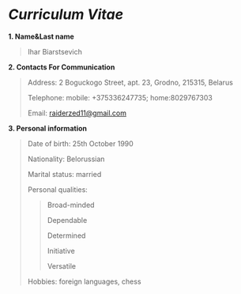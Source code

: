 # *Curriculum Vitae*

**1. Name&Last name**
>Ihar Biarstsevich

**2. Contacts For Communication**
>Address: 2 Boguckogo Street, apt. 23, Grodno, 215315, Belarus
>
>Telephone: mobile: +375336247735; home:8029767303
>
>Email: raiderzed11@gmail.com

**3. Personal information**
>Date of birth: 25th October 1990 
>
>Nationality: Belorussian
>
>Marital status: married
>
>Personal qualities:
>>Broad-minded
>>
>>Dependable
>>
>>Determined
>>
>>Initiative
>>
>>Versatile
>
>Hobbies: foreign languages, chess